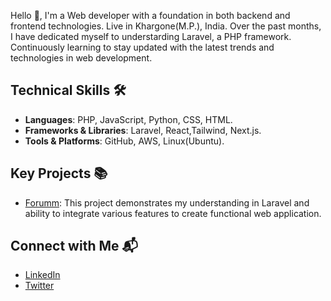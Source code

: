 Hello 👋, I'm a Web developer with a foundation in both backend and frontend technologies. Live in Khargone(M.P.), India. 
Over the past months, I have dedicated myself to understarding Laravel, a PHP framework. Continuously learning to stay updated with the latest trends and technologies in web development.

## Technical Skills 🛠️
- **Languages**: PHP, JavaScript, Python, CSS, HTML.
- **Frameworks & Libraries**: Laravel, React,Tailwind, Next.js.
- **Tools & Platforms**: GitHub, AWS, Linux(Ubuntu).

## Key Projects 📚
- [Forumm](https://github.com/GajendrasinghDawar/Forumm): This project demonstrates my understanding in Laravel and  ability to integrate various features to create functional web application.

## Connect with Me 📬
- [LinkedIn](https://www.linkedin.com/in/gajendrasinghdawar)
- [Twitter](https://twitter.com/Gajendrsinghdwr)





